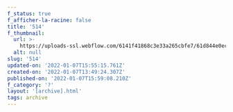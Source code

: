 ```yaml
---
f_status: true
f_afficher-la-racine: false
title: '514'
f_thumbnail:
  url: >-
    https://uploads-ssl.webflow.com/6141f41868c3e33a265cbfe7/61d844e0ec1c3936b0f0918f_514.jpg
  alt: null
slug: '514'
updated-on: '2022-01-07T15:55:15.761Z'
created-on: '2022-01-07T13:49:24.307Z'
published-on: '2022-01-07T15:59:08.210Z'
f_category: '?'
layout: '[archive].html'
tags: archive
---
```



